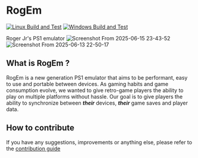 # RogEm
[![Linux Build and Test](https://github.com/EpitechPromo2026/G-EIP-700-PAR-7-1-eip-hugo.raygade/actions/workflows/build_and_test_lin.yml/badge.svg?branch=dev)](https://github.com/EpitechPromo2026/G-EIP-700-PAR-7-1-eip-hugo.raygade/actions/workflows/build_and_test_lin.yml)
[![Windows Build and Test](https://github.com/EpitechPromo2026/G-EIP-700-PAR-7-1-eip-hugo.raygade/actions/workflows/build_and_test_win.yml/badge.svg)](https://github.com/EpitechPromo2026/G-EIP-700-PAR-7-1-eip-hugo.raygade/actions/workflows/build_and_test_win.yml)

Roger Jr's PS1 emulator
![Screenshot From 2025-06-15 23-43-52](https://github.com/user-attachments/assets/df260716-989d-4056-9dc8-182671359179)
![Screenshot From 2025-06-13 22-50-17](https://github.com/user-attachments/assets/16b81ca1-0356-4d25-975b-34e72d8bcaa7)

## What is RogEm ?
RogEm is a new generation PS1 emulator that aims to be performant, easy to use and portable between devices.
As gaming habits and game consumption evolve, we wanted to give retro-game players the ability to play on multiple platforms without hassle.
Our goal is to give players the ability to synchronize between **_their_** devices, **_their_** game saves and player data.

## How to contribute
If you have any suggestions, improvements or anything else, please refer to the [contribution guide](CONTRIBUTING.md)
